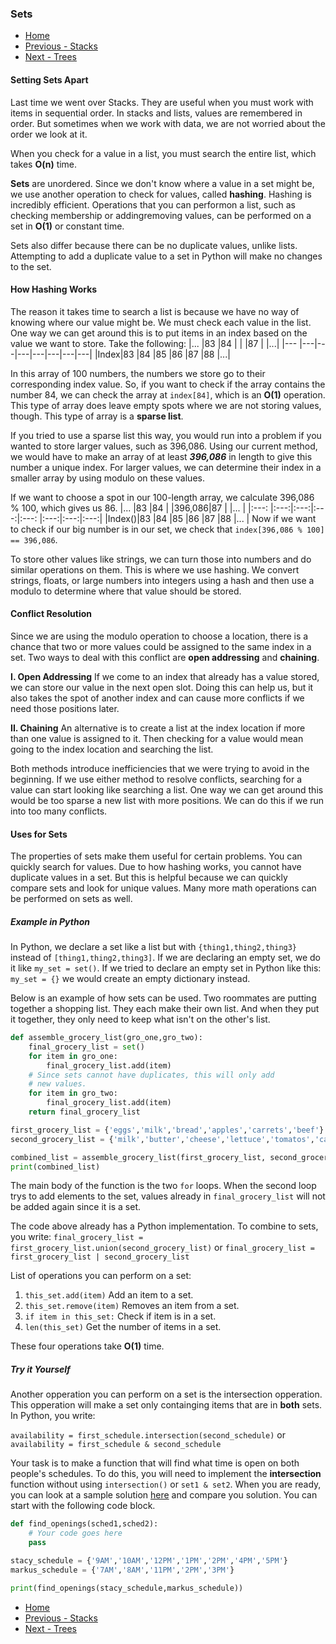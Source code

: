 ### Sets
- [Home](0-Welcome.md)
- [Previous - Stacks](1-Stacks.md)
- [Next - Trees](3-Trees.md)

#### Setting Sets Apart
Last time we went over Stacks. They are useful when you must work with items in sequential order. In stacks and lists, values are remembered in order. But sometimes when we work with data, we are not worried about the order we look at it. 

When you check for a value in a list, you must search the entire list, which takes **O(n)** time.

**Sets** are unordered. Since we don't know where a value in a set might be, we use another operation to check for values, called **hashing**. Hashing is incredibly efficient. Operations that you can performon a list, such as checking membership or addingremoving values, can be performed on a set in **O(1)** or constant time.

Sets also differ because there can be no duplicate values, unlike lists. Attempting to add a duplicate value to a set in Python will make no changes to the set.

#### How Hashing Works
The reason it takes time to search a list is because we have no way of knowing where our value might be. We must check each value in the list. One way we can get around this is to put items in an index based on the value we want to store. Take the following:
|...  |83 |84 |   |   |87 |   |...|
|---  |---|---|---|---|---|---|---|
|Index|83 |84 |85 |86 |87 |88 |...|

In this array of 100 numbers, the numbers we store go to their corresponding index value. So, if you want to check if the array contains the number 84, we can check the array at ```index[84]```, which is an **O(1)** operation. This type of array does leave empty spots where we are not storing values, though. This type of array is a **sparse list**. 

If you tried to use a sparse list this way, you would run into a problem if you wanted to store larger values, such as 396,086. Using our current method, we would have to make an array of at least ***396,086*** in length to give this number a unique index. For larger values, we can determine their index in a smaller array by using modulo on these values. 

If we want to choose a spot in our 100-length array, we calculate 396,086 % 100, which gives us 86. 
|...    |83   |84   |     |396,086|87   |     |...  |
|:---:  |:---:|:---:|:---:|:---:  |:---:|:---:|:---:|
|Index()|83   |84   |85   |86     |87   |88   |...  |
Now if we want to check if our big number is in our set, we check that ```index[396,086 % 100] == 396,086```.

To store other values like strings, we can turn those into numbers and do similar operations on them. This is where we use hashing. We convert strings, floats, or large numbers into integers using a hash and then use a modulo to determine where that value should be stored. 
#### Conflict Resolution

Since we are using the modulo operation to choose a location, there is a chance that two or more values could be assigned to the same index in a set. Two ways to deal with this conflict are **open addressing** and **chaining**.

**I. Open Addressing**
If we come to an index that already has a value stored, we can store our value in the next open slot. Doing this can help us, but it also takes the spot of another index and can cause more conflicts if we need those positions later.

**II. Chaining**
An alternative is to create a list at the index location if more than one value is assigned to it. Then checking for a value would mean going to the index location and searching the list.

Both methods introduce inefficiencies that we were trying to avoid in the beginning. If we use either method to resolve conflicts, searching for a value can start looking like searching a list. One way we can get around this would be too sparse a new list with more positions. We can do this if we run into too many conflicts.

#### Uses for Sets

The properties of sets make them useful for certain problems. You can quickly search for values. Due to how hashing works, you cannot have duplicate values in a set. But this is helpful because we can quickly compare sets and look for unique values. Many more math operations can be performed on sets as well.

##### Example in Python

In Python, we declare a set like a list but with ```{thing1,thing2,thing3}``` instead of ```[thing1,thing2,thing3]```. If we are declaring an empty set, we do it like ```my_set = set()```. If we tried to declare an empty set in Python like this: ```my_set = {}``` we would create an empty dictionary instead.

Below is an example of how sets can be used. Two roommates are putting together a shopping list. They each make their own list. And when they put it together, they only need to keep what isn't on the other's list.
```python
def assemble_grocery_list(gro_one,gro_two):
    final_grocery_list = set()
    for item in gro_one:
        final_grocery_list.add(item)
    # Since sets cannot have duplicates, this will only add
    # new values.
    for item in gro_two:
        final_grocery_list.add(item)
    return final_grocery_list

first_grocery_list = {'eggs','milk','bread','apples','carrets','beef'}
second_grocery_list = {'milk','butter','cheese','lettuce','tomatos','carrets','onions','cabbage'}

combined_list = assemble_grocery_list(first_grocery_list, second_grocery_list)
print(combined_list)
```
The main body of the function is the two ```for``` loops. When the second loop trys to add elements to the set, values already in ```final_grocery_list``` will not be added again since it is a set.

The code above already has a Python implementation. To combine to sets, you write:
```final_grocery_list = first_grocery_list.union(second_grocery_list)``` or 
```final_grocery_list = first_grocery_list | second_grocery_list```

List of operations you can perform on a set:

1. ```this_set.add(item)``` Add an item to a set.
2. ```this_set.remove(item)``` Removes an item from a set.
3. ```if item in this_set:``` Check if item is in a set.
4. ```len(this_set)``` Get the number of items in a set.

These four operations take **O(1)** time.

##### Try it Yourself
Another opperation you can perform on a set is the intersection opperation. This opperation will make a set only containging items that are in **both** sets. In Python, you write:

```availability = first_schedule.intersection(second_schedule)``` or 
```availability = first_schedule & second_schedule```

Your task is to make a function that will find what time is open on both people's schedules. To do this, you will need to implement the **intersection** function without using ```intersection()``` or ```set1 & set2```.
When you are ready, you can look at a sample solution [here](./code%20examples%20and%20solutions/sets_solution.py) and compare you solution.
You can start with the following code block.
```python
def find_openings(sched1,sched2):
    # Your code goes here
    pass

stacy_schedule = {'9AM','10AM','12PM','1PM','2PM','4PM','5PM'}
markus_schedule = {'7AM','8AM','11PM','2PM','3PM'}

print(find_openings(stacy_schedule,markus_schedule))
```
- [Home](0-Welcome.md)
- [Previous - Stacks](1-Stacks.md)
- [Next - Trees](3-Trees.md)
